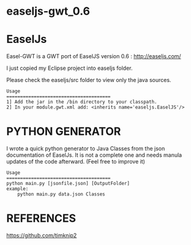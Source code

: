 easeljs-gwt_0.6
======================================


EaselJs
======================================
Easel-GWT is a GWT port of EaselJS version 0.6 : http://easeljs.com/

I just copied my Eclipse project into easeljs folder. 

Please check the easeljs/src folder to view only the java sources.

	
	Usage
	======================================
	1] Add the jar in the /bin directory to your classpath.
	2] In your module.gwt.xml add: <inherits name='easeljs.EaselJS'/>


PYTHON GENERATOR
======================================
I wrote a quick python generator to Java Classes from the json documentation of EaselJs.
It is not a complete one and needs manula updates of the code afterward.
(Feel free to improve it)

	Usage
	======================================
	python main.py [jsonfile.json] [OutputFolder]
	example:
		python main.py data.json Classes
		
		
		
REFERENCES
======================================
https://github.com/timknip2

